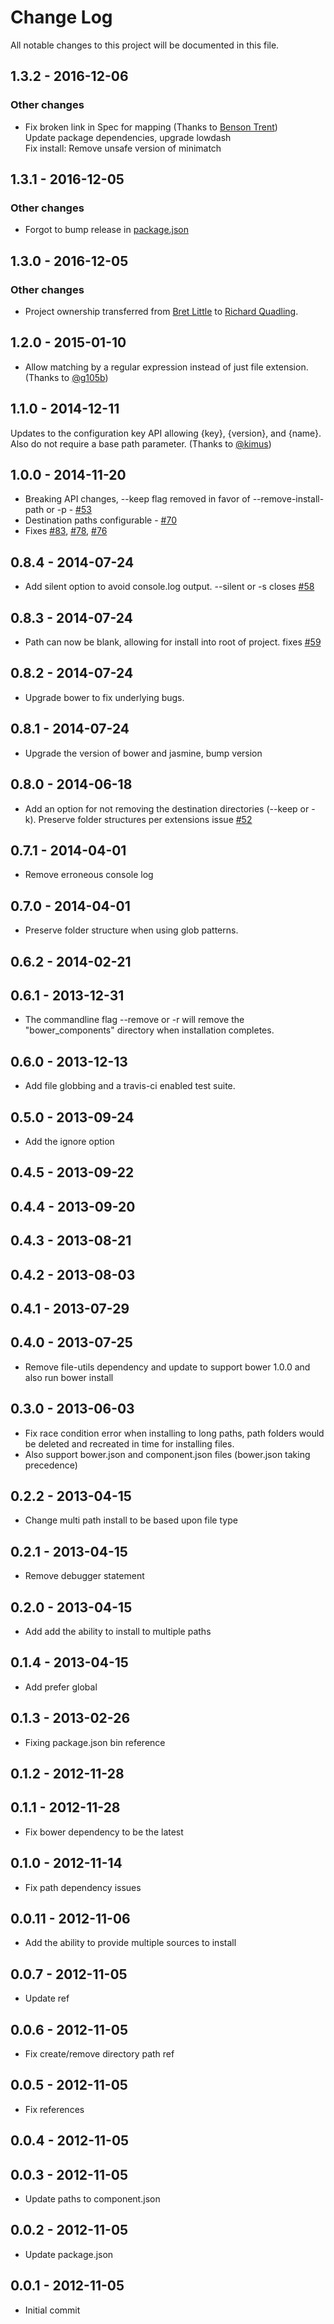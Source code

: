 # Change Log
All notable changes to this project will be documented in this file.

## 1.3.2 - 2016-12-06

### Other changes

- Fix broken link in Spec for mapping (Thanks to [Benson Trent](https://github.com/rquadling/bower-installer/pull/158))  
  Update package dependencies, upgrade lowdash  
  Fix install: Remove unsafe version of minimatch

## 1.3.1 - 2016-12-05

### Other changes

- Forgot to bump release in [package.json](https://github.com/rquadling/bower-installer/package.json)

## 1.3.0 - 2016-12-05

### Other changes

- Project ownership transferred from [Bret Little](https://github.com/blittle) to [Richard Quadling](https://github.com/rquadling).

## 1.2.0 - 2015-01-10

- Allow matching by a regular expression instead of just file extension. (Thanks to [@g105b](https://github.com/rquadling/bower-installer/pull/101))

## 1.1.0 - 2014-12-11

Updates to the configuration key API allowing {key}, {version}, and {name}. Also do not require a base path parameter. (Thanks to [@kimus](http://github.com/rquadling/bower-installer/pull/96))

## 1.0.0 - 2014-11-20
- Breaking API changes, --keep flag removed in favor of --remove-install-path or -p - [#53](https://github.com/rquadling/bower-installer/issues/53)
- Destination paths configurable - [#70](https://github.com/rquadling/bower-installer/pull/70)
- Fixes [#83](https://github.com/rquadling/bower-installer/pull/83), [#78](https://github.com/rquadling/bower-installer/pull/78), [#76](https://github.com/rquadling/bower-installer/pull/76)

## 0.8.4 - 2014-07-24

- Add silent option to avoid console.log output. --silent or -s closes [#58](https://github.com/rquadling/bower-installer/pull/58)
 
## 0.8.3 - 2014-07-24

- Path can now be blank, allowing for install into root of project. fixes [#59](https://github.com/rquadling/bower-installer/pull/59)

## 0.8.2 - 2014-07-24

- Upgrade bower to fix underlying bugs.

## 0.8.1 - 2014-07-24

- Upgrade the version of bower and jasmine, bump version

## 0.8.0 - 2014-06-18

- Add an option for not removing the destination directories (--keep or -k). Preserve folder structures per extensions issue [#52](https://github.com/rquadling/bower-installer/pull/52)

## 0.7.1 - 2014-04-01

- Remove erroneous console log

## 0.7.0 - 2014-04-01
 
- Preserve folder structure when using glob patterns.

## 0.6.2 - 2014-02-21

## 0.6.1 - 2013-12-31 

- The commandline flag --remove or -r will remove the "bower_components" directory when installation completes.

## 0.6.0 - 2013-12-13

- Add file globbing and a travis-ci enabled test suite.

## 0.5.0 - 2013-09-24

- Add the ignore option

## 0.4.5 - 2013-09-22

## 0.4.4 - 2013-09-20

## 0.4.3 - 2013-08-21

## 0.4.2 - 2013-08-03

## 0.4.1 - 2013-07-29

## 0.4.0 - 2013-07-25

- Remove file-utils dependency and update to support bower 1.0.0 and also run bower install

## 0.3.0 - 2013-06-03

- Fix race condition error when installing to long paths, path folders would be deleted and recreated in time for installing files.
- Also support bower.json and component.json files (bower.json taking precedence)

## 0.2.2 - 2013-04-15

- Change multi path install to be based upon file type

## 0.2.1 - 2013-04-15

- Remove debugger statement

## 0.2.0 - 2013-04-15

- Add add the ability to install to multiple paths

## 0.1.4 - 2013-04-15

- Add prefer global

## 0.1.3 - 2013-02-26

- Fixing package.json bin reference

## 0.1.2 - 2012-11-28

## 0.1.1 - 2012-11-28

- Fix bower dependency to be the latest

## 0.1.0 - 2012-11-14

- Fix path dependency issues

## 0.0.11 - 2012-11-06

- Add the ability to provide multiple sources to install

## 0.0.7 - 2012-11-05

- Update ref

## 0.0.6 - 2012-11-05

- Fix create/remove directory path ref

## 0.0.5 - 2012-11-05

- Fix references

## 0.0.4 - 2012-11-05

## 0.0.3 - 2012-11-05

- Update paths to component.json

## 0.0.2 - 2012-11-05

- Update package.json

## 0.0.1 - 2012-11-05

- Initial commit

